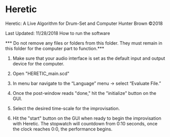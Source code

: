 # Heretic

Heretic: A Live Algorithm for Drum-Set and Computer
Hunter Brown ©2018

Last Updated: 11/28/2018 How to run the software

*** Do not remove any files or folders from this folder. They must remain in this folder for the computer part to function.***

1. Make sure that your audio interface is set as the default input and output device for the computer.

2. Open "HERETIC_main.scd"

3. In menu bar navigate to the “Language” menu -> select “Evaluate File.”

4. Once the post-window reads "done," hit the "initialize" button on the GUI. 

5. Select the desired time-scale for the improvisation.

6. Hit the "start" button on the GUI when ready to begin the improvisation with Heretic. The stopwatch will countdown from 0:10 seconds, once the clock reaches 0:0, the performance begins. 
